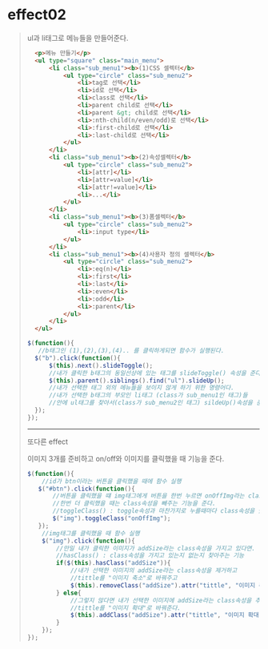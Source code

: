 # effect02

>  ul과 li태그로 메뉴들을 만들어준다.
>
> ```html
> 	<p>메뉴 만들기</p>
> 	<ul type="square" class="main_menu">
> 		<li class="sub_menu1"><b>(1)CSS 셀렉터</b>
> 			<ul type="circle" class="sub_menu2">
> 				<li>tag로 선택</li>
> 				<li>id로 선택</li>
> 				<li>class로 선택</li>
> 				<li>parent child로 선택</li>
> 				<li>parent &gt; child로 선택</li>
> 				<li>:nth-child(n/even/odd)로 선택</li>
> 				<li>:first-child로 선택</li>
> 				<li>:last-child로 선택</li>
> 			</ul>
> 		</li>
> 		<li class="sub_menu1"><b>(2)속성셀렉터</b>
> 			<ul type="circle" class="sub_menu2">
> 				<li>[attr]</li>
> 				<li>[attr=value]</li>
> 				<li>[attr!=value]</li>
> 				<li>...</li>
> 			</ul>
> 		</li>
> 		<li class="sub_menu1"><b>(3)폼셀렉터</b>
> 			<ul type="circle" class="sub_menu2">
> 				<li>:input type</li>
> 			</ul>
> 		</li>
> 		<li class="sub_menu1"><b>(4)사용자 정의 셀렉터</b>
> 			<ul type="circle" class="sub_menu2">
> 				<li>:eq(n)</li>
> 				<li>:first</li>
> 				<li>:last</li>
> 				<li>:even</li>
> 				<li>:odd</li>
> 				<li>:parent</li>
> 			</ul>
> 		</li>
> 	</ul>
> ```
>
> 
>
>  ```javascript
> $(function(){
>     //b태그인 (1),(2),(3),(4).. 를 클릭하게되면 함수가 실행된다.
>    $("b").click(function(){
>        $(this).next().slideToggle();
>        //내가 클릭한 b태그의 동일선상에 있는 태그를 slideToggle() 속성을 준다.
>        $(this).parent().siblings().find("ul").slideUp();
>        //내가 선택한 태그 외의 메뉴들을 보이지 않게 하기 위한 명령어다.
>        //내가 선택한 b태그의 부모인 li태그 (class가 sub_menu1인 태그)들
>        //안에 ul태그를 찾아서(class가 sub_menu2인 태그) sildeUp()속성을 준다.
>    }); 
> });
>  ```
>
> 
>
> --------------
>
> 
>
>  또다른 effect
>
> 이미지 3개를 준비하고 on/off와 이미지를 클릭했을 때  기능을 준다.
>
> ```javascript
> $(function(){
>     //id가 btn이라는 버튼을 클릭했을 때에 함수 실행
>    $("#btn").click(function(){
>        //버튼을 클릭했을 떄 img태그에게 버튼을 한번 누르면 onOffImg라는 class속성을 주고
>        //한번 더 클릭했을 때는 class속성을 빼주는 기능을 준다.
>        //toggleClass() : toggle속성과 마찬가지로 누를때마다 class속성을 줬다 뺐다 한다.
>        $("img").toggleClass("onOffImg");
>    }); 
>     //img태그를 클릭했을 때 함수 실행
>     $("img").click(function(){
>         //만일 내가 클릭한 이미지가 addSize라는 class속성을 가지고 있다면.
>         //hasClass() : class속성을 가지고 있는지 없는지 찾아주는 기능
>         if($(this).hasClass("addSize")){
>             //내가 선택한 이미지의 addSize라는 class속성을 제거하고
>             //tittle를 "이미지 축소"로 바꿔주고
>             $(this).removeClass("addSize").attr("tittle", "이미지 축소");
>         } else{
>             //그렇지 않다면 내가 선택한 이미지에 addSize라는 class속성을 추가하고
>             //tittle를 "이미지 확대"로 바꿔준다.
>             $(this).addClass("addSize").attr("tittle", "이미지 확대");
>         }
>     });
> });
> ```
>
> 
>
>  
>
>  
>
>  
>
>  
>
>  
>
> 